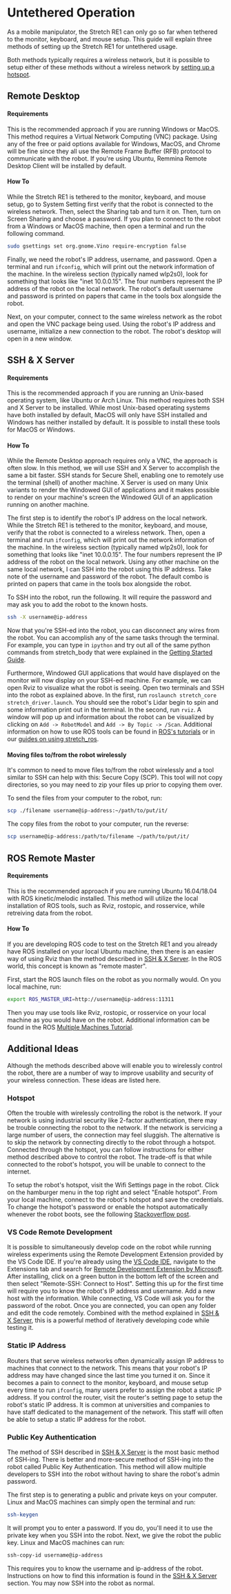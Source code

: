 
# Untethered Operation

As a mobile manipulator, the Stretch RE1 can only go so far when tethered to the monitor, keyboard, and mouse setup. This guide will explain three methods of setting up the Stretch RE1 for untethered usage.

Both methods typically requires a wireless network, but it is possible to setup either of these methods without a wireless network by [setting up a hotspot](#hotspot).

## Remote Desktop

#### Requirements

This is the recommended approach if you are running Windows or MacOS. This method requires a Virtual Network Computing (VNC) package. Using any of the free or paid options available for Windows, MacOS, and Chrome will be fine since they all use the Remote Frame Buffer (RFB) protocol to communicate with the robot. If you're using Ubuntu, Remmina Remote Desktop Client will be installed by default.

#### How To

While the Stretch RE1 is tethered to the monitor, keyboard, and mouse setup, go to System Setting first verify that the robot is connected to the wireless network. Then, select the Sharing tab and turn it on. Then, turn on Screen Sharing and choose a password. If you plan to connect to the robot from a Windows or MacOS machine, then open a terminal and run the following command.

```bash
sudo gsettings set org.gnome.Vino require-encryption false
```

Finally, we need the robot's IP address, username, and password. Open a terminal and run `ifconfig`, which will print out the network information of the machine. In the wireless section (typically named wlp2s0), look for something that looks like "inet 10.0.0.15". The four numbers represent the IP address of the robot on the local network. The robot's default username and password is printed on papers that came in the tools box alongside the robot.

Next, on your computer, connect to the same wireless network as the robot and open the VNC package being used. Using the robot's IP address and username, initialize a new connection to the robot. The robot's desktop will open in a new window.

## SSH & X Server

#### Requirements

This is the recommended approach if you are running an Unix-based operating system, like Ubuntu or Arch Linux. This method requires both SSH and X Server to be installed. While most Unix-based operating systems have both installed by default, MacOS will only have SSH installed and Windows has neither installed by default. It is possible to install these tools for MacOS or Windows.

#### How To

While the Remote Desktop approach requires only a VNC, the approach is often slow. In this method, we will use SSH and X Server to accomplish the same a bit faster. SSH stands for Secure Shell, enabling one to remotely use the terminal (shell) of another machine. X Server is used on many Unix variants to render the Windowed GUI of applications and it makes possible to render on your machine's screen the Windowed GUI of an application running on another machine.

The first step is to identify the robot's IP address on the local network. While the Stretch RE1 is tethered to the monitor, keyboard, and mouse, verify that the robot is connected to a wireless network. Then, open a terminal and run `ifconfig`, which will print out the network information of the machine. In the wireless section (typically named wlp2s0), look for something that looks like "inet 10.0.0.15". The four numbers represent the IP address of the robot on the local network. Using any other machine on the same local network, I can SSH into the robot using this IP address. Take note of the username and password of the robot. The default combo is printed on papers that came in the tools box alongside the robot.

To SSH into the robot, run the following. It will require the password and may ask you to add the robot to the known hosts.

```bash
ssh -X username@ip-address
```

Now that you're SSH-ed into the robot, you can disconnect any wires from the robot. You can accomplish any of the same tasks through the terminal. For example, you can type in `ipython` and try out all of the same python commands from stretch_body that were explained in the [Getting Started Guide](quick_start_guide.md#start-coding).

Furthermore, Windowed GUI applications that would have displayed on the monitor will now display on your SSH-ed machine. For example, we can open Rviz to visualize what the robot is seeing. Open two terminals and SSH into the robot as explained above. In the first, run `roslaunch stretch_core stretch_driver.launch`. You should see the robot's Lidar begin to spin and some information print out in the terminal. In the second, run `rviz`. A window will pop up and information about the robot can be visualized by clicking on `Add -> RobotModel` and `Add -> By Topic -> /Scan`. Additional information on how to use ROS tools can be found in [ROS's tutorials](http://wiki.ros.org/ROS/Tutorials) or in our [guides on using stretch_ros](README.md#ros-interface).

#### Moving files to/from the robot wirelessly

It's common to need to move files to/from the robot wirelessly and a tool similar to SSH can help with this: Secure Copy (SCP). This tool will not copy directories, so you may need to zip your files up prior to copying them over.

To send the files from your computer to the robot, run:
```bash
scp ./filename username@ip-address:~/path/to/put/it/
```

The copy files from the robot to your computer, run the reverse:
```bash
scp username@ip-address:/path/to/filename ~/path/to/put/it/
```

## ROS Remote Master

#### Requirements

This is the recommended approach if you are running Ubuntu 16.04/18.04 with ROS kinetic/melodic installed. This method will utilize the local installation of ROS tools, such as Rviz, rostopic, and rosservice, while retreiving data from the robot.

#### How To

If you are developing ROS code to test on the Stretch RE1 and you already have ROS installed on your local Ubuntu machine, then there is an easier way of using Rviz than the method described in [SSH & X Server](#ssh-x-server). In the ROS world, this concept is known as "remote master".

First, start the ROS launch files on the robot as you normally would. On you local machine, run:

```bash
export ROS_MASTER_URI=http://username@ip-address:11311
```

Then you may use tools like Rviz, rostopic, or rosservice on your local machine as you would have on the robot. Additional information can be found in the ROS [Multiple Machines Tutorial](http://wiki.ros.org/ROS/Tutorials/MultipleMachines).

## Additional Ideas

Although the methods described above will enable you to wirelessly control the robot, there are a number of way to improve usability and security of your wireless connection. These ideas are listed here.

### Hotspot

Often the trouble with wirelessly controlling the robot is the network. If your network is using industrial security like 2-factor authentication, there may be trouble connecting the robot to the network. If the network is servicing a large number of users, the connection may feel sluggish. The alternative is to skip the network by connecting directly to the robot through a hotspot. Connected through the hotspot, you can follow instructions for either method described above to control the robot. The trade-off is that while connected to the robot's hotspot, you will be unable to connect to the internet.

To setup the robot's hotspot, visit the Wifi Settings page in the robot. Click on the hamburger menu in the top right and select "Enable hotspot". From your local machine, connect to the robot's hotspot and save the credentials. To change the hotspot's password or enable the hotspot automatically whenever the robot boots, see the following [Stackoverflow post](https://askubuntu.com/questions/500370/setting-up-wireless-hotspot-to-be-on-at-boot).

### VS Code Remote Development

It is possible to simultaneously develop code on the robot while running wireless experiments using the Remote Development Extension provided by the VS Code IDE. If you're already using the [VS Code IDE](https://code.visualstudio.com/), navigate to the Extensions tab and search for [Remote Development Extension by Microsoft](https://marketplace.visualstudio.com/items?itemName=ms-vscode-remote.vscode-remote-extensionpack). After installing, click on a green button in the bottom left of the screen and then select "Remote-SSH: Connect to Host". Setting this up for the first time will require you to know the robot's IP address and username. Add a new host with the information. While connecting, VS Code will ask you for the password of the robot. Once you are connected, you can open any folder and edit the code remotely. Combined with the method explained in [SSH & X Server](#ssh-x-server), this is a powerful method of iteratively developing code while testing it.

### Static IP Address

Routers that serve wireless networks often dynamically assign IP address to machines that connect to the network. This means that your robot's IP address may have changed since the last time you turned it on. Since it becomes a pain to connect to the monitor, keyboard, and mouse setup every time to run `ifconfig`, many users prefer to assign the robot a static IP address. If you control the router, visit the router's setting page to setup the robot's static IP address. It is common at universities and companies to have staff dedicated to the management of the network. This staff will often be able to setup a static IP address for the robot.

### Public Key Authentication

The method of SSH described in [SSH & X Server](#ssh-x-server) is the most basic method of SSH-ing. There is better and more-secure method of SSH-ing into the robot called Public Key Authentication. This method will allow multiple developers to SSH into the robot without having to share the robot's admin password.

The first step is to generating a public and private keys on your computer. Linux and MacOS machines can simply open the terminal and run:

```bash
ssh-keygen
```

It will prompt you to enter a password. If you do, you'll need it to use the private key when you SSH into the robot. Next, we give the robot the public key. Linux and MacOS machines can run:

```bash
ssh-copy-id username@ip-address
```

This requires you to know the username and ip-address of the robot. Instructions on how to find this information is found in the [SSH & X Server](#ssh-x-server) section. You may now SSH into the robot as normal.
